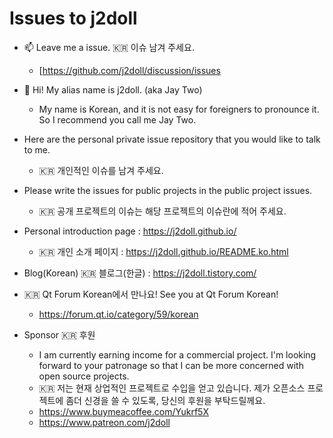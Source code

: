 # Issues to j2doll

- :mailbox: Leave me a issue. :kr: 이슈 남겨 주세요. 
  - [https://github.com/j2doll/discussion/issues

- :monkey: Hi! My alias name is j2doll. (aka Jay Two)
  - My name is Korean, and it is not easy for foreigners to pronounce it. So I recommend you call me Jay Two. 
   
- Here are the personal private issue repository that you would like to talk to me.
  - :kr: 개인적인 이슈를 남겨 주세요.

- Please write the issues for public projects in the public project issues. 
   - :kr: 공개 프로젝트의 이슈는 해당 프로젝트의 이슈란에 적어 주세요. 

- Personal introduction page : https://j2doll.github.io/
  - :kr: 개인 소개 페이지 : https://j2doll.github.io/README.ko.html
  
- Blog(Korean) :kr: 블로그(한글) : https://j2doll.tistory.com/

- :kr: Qt Forum Korean에서 만나요! See you at Qt Forum Korean!
  - https://forum.qt.io/category/59/korean

- Sponsor :kr: 후원
  - I am currently earning income for a commercial project. I'm looking forward to your patronage so that I can be more concerned with open source projects.
  - :kr: 저는 현재 상업적인 프로젝트로 수입을 얻고 있습니다. 제가 오픈소스 프로젝트에 좀더 신경을 쓸 수 있도록, 당신의 후원을 부탁드릴께요.
  - https://www.buymeacoffee.com/Yukrf5X
  - https://www.patreon.com/j2doll

